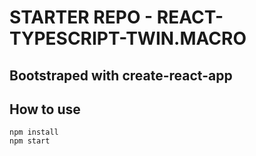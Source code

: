 # STARTER REPO - REACT-TYPESCRIPT-TWIN.MACRO

## Bootstraped with create-react-app

## How to use

```
npm install
npm start
```
